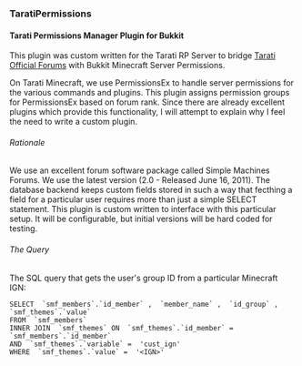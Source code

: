 ### TaratiPermissions
#### Tarati Permissions Manager Plugin for Bukkit

This plugin was custom written for the Tarati RP Server to bridge [Tarati Official Forums](http://tarati.schneenet.com) with Bukkit Minecraft Server Permissions.

On Tarati Minecraft, we use PermissionsEx to handle server permissions for the various commands and plugins. This plugin assigns permission groups for PermissionsEx based on forum rank. Since there are already excellent plugins which provide this functionality, I will attempt to explain why I feel the need to write a custom plugin.

###### Rationale

We use an excellent forum software package called Simple Machines Forums. We use the latest version (2.0 - Released June 16, 2011). The database backend keeps custom fields stored in such a way that fecthing a field for a particular user requires more than just a simple SELECT statement. This plugin is custom written to interface with this particular setup. It will be configurable, but initial versions will be hard coded for testing.

###### The Query

The SQL query that gets the user's group ID from a particular Minecraft IGN:

	SELECT  `smf_members`.`id_member` ,  `member_name` ,  `id_group` ,  `smf_themes`.`value`
	FROM  `smf_members`
	INNER JOIN  `smf_themes` ON  `smf_themes`.`id_member` =  `smf_members`.`id_member`
	AND  `smf_themes`.`variable` =  'cust_ign'
	WHERE  `smf_themes`.`value` =  '<IGN>'